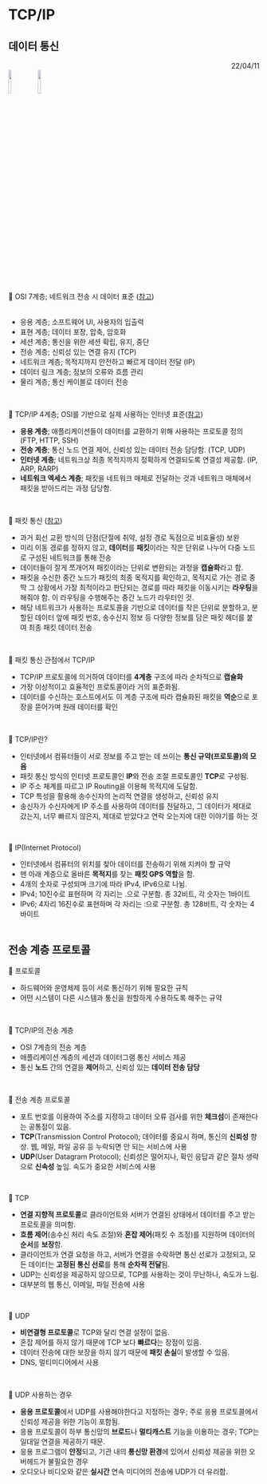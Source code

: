 # TCP/IP

## 데이터 통신
<div align=right>
22/04/11
</div>
<div>
<img src = "https://user-images.githubusercontent.com/87955005/163720408-4f638200-e790-4810-a536-63681d2fab4a.png" width="11%">
<img src = "https://user-images.githubusercontent.com/87955005/163721038-fe7654e1-5060-4ff3-a224-8a3123723e13.png" width="11%">
</div>

📎 OSI 7계층; 네트워크 전송 시 데이터 표준 ([참고](https://shlee0882.tistory.com/110))<br><br>

- 응용 계층; 소프트웨어 UI, 사용자의 입출력
- 표현 계층; 데이터 포장, 압축, 암호화<br>
- 세션 계층; 통신을 위한 세션 확립, 유지, 중단<br>
- 전송 계층; 신뢰성 있는 연결 유지 (TCP)<br>
- 네트워크 계층; 목적지까지 안전하고 빠르게 데이터 전달 (IP)<br>
- 데이터 링크 계층; 정보의 오류와 흐름 관리<br>
- 물리 계층; 통신 케이블로 데이터 전송<br>
<br>

📎 TCP/IP 4계층; OSI를 기반으로 실제 사용하는 인터넷 표준([참고](https://velog.io/@jehjong/%EA%B0%9C%EB%B0%9C%EC%9E%90-%EC%9D%B8%ED%84%B0%EB%B7%B0-TCPIP-4%EA%B3%84%EC%B8%B5))

- **응용 계층**; 애플리케이션들이 데이터를 교환하기 위해 사용하는 프로토콜 정의(FTP, HTTP, SSH)
- **전송 계층**; 통신 노드 연결 제어, 신뢰성 있는 데이터 전송 담당함. (TCP, UDP)
- **인터넷 계층**; 네트워크상 최종 목적지까지 정확하게 연결되도록 연결성 제공함. (IP, ARP, RARP)
- **네트워크 엑세스 계층**; 패킷을 네트워크 매체로 전달하는 것과 네트워크 매체에서 패킷을 받아드리는 과정 담당함.
<br>

📎 패킷 통신 ([참고](https://velog.io/@haero_kim/%EB%AC%BC-%ED%9D%90%EB%A5%B4%EB%93%AF-%EC%9D%BD%EC%96%B4%EB%B3%B4%EB%8A%94-TCPIP))

- 과거 회선 교환 방식의 단점(단절에 취약, 설정 경로 독점으로 비효율성) 보완
- 미리 이동 경로를 정하지 않고, **데이터**를 **패킷**이라는 작은 단위로 나누어 다중 노드로 구성된 네트워크를 통해 전송
- 데이터들이 잘게 쪼개어져 패킷이라는 단위로 변환되는 과정을 **캡슐화**라고 함.
- 패킷을 수신한 중간 노드가 패킷의 최종 목적지를 확인하고, 목적지로 가는 경로 중 딱 그 상황에서 가장 최적이라고 판단되는 경로를 따라 패킷을 이동시키는 **라우팅**을 해줘야 함. 이 라우팅을 수행해주는 중간 노드가 라우터인 것.
- 해당 네트워크가 사용하는 프로토콜을 기반으로 데이터를 작은 단위로 분할하고, 분할된 데이터 앞에 패킷 번호, 송수신지 정보 등 다양한 정보를 담은 패킷 헤더를 붙여 최종 패킷 데이터 전송
<br>

📎 패킷 통신 관점에서 TCP/IP

- TCP/IP 프로토콜에 의거하여 데이터를 **4계층** 구조에 따라 순차적으로 **캡슐화**
- 가장 이상적이고 효율적인 프로토콜이라 거의 표준화됨.
- 데이터를 수신하는 호스트에서도 이 계층 구조에 따라 캡슐화된 패킷을 **역순**으로 포장을 뜯어가며 원래 데이터를 확인
<br>

📎 TCP/IP란?

- 인터넷에서 컴퓨터들이 서로 정보를 주고 받는 데 쓰이는 **통신 규약(프로토콜)의 모음**
- 패킷 통신 방식의 인터넷 프로토콜인 **IP**와 전송 조절 프로토콜인 **TCP**로 구성됨.
- IP 주소 체계를 따르고 IP Routing을 이용해 목적지에 도달함.
- TCP 특성을 활용해 송수신자의 논리적 연결을 생성하고, 신뢰성 유지
- 송신자가 수신자에게 IP 주소를 사용하여 데이터를 전달하고, 그 데이터가 제대로 갔는지, 너무 빠르지 않은지, 제대로 받았다고 연락 오는지에 대한 이야기를 하는 것
<br>

📎 IP(Internet Protocol)

- 인터넷에서 컴퓨터의 위치를 찾아 데이터를 전송하기 위해 지켜야 할 규약
- 맨 아래 계층으로 올바른 **목적지**를 찾는 **패킷 GPS 역할**을 함.
- 4개의 숫자로 구성되며 크기에 따라 IPv4, IPv6으로 나뉨.
- IPv4; 10진수로 표현하며 각 자리는 .으로 구분함. 총 32비트, 각 숫자는 1바이트
- IPv6; 4자리 16진수로 표현하며 각 자리는 :으로 구분함. 총 128비트, 각 숫자는 4바이트
<br><br>

## 전송 계층 프로토콜

📎 프로토콜

- 하드웨어와 운영체제 등이 서로 통신하기 위해 필요한 규칙
- 어떤 시스템이 다른 시스템과 통신을 원할하게 수용하도록 해주는 규약
<br>

📎 TCP/IP의 전송 계층

- OSI 7계층의 전송 계층
- 애플리케이션 계층의 세션과 데이터그램 통신 서비스 제공
- 통신 **노드** 간의 연결을 **제어**하고, 신뢰성 있는 **데이터 전송 담당**
<br>

📎 전송 계층 프로토콜

- 포트 번호를 이용하여 주소를 지정하고 데이터 오류 검사를 위한 **체크섬**이 존재한다는 공통점이 있음.
- **TCP**(Transmission Control Protocol); 데이터를 중요시 하며, 통신의 **신뢰성** 향상. 웹, 메일, 파일 공유 등 누락되면 안 되는 서비스에 사용
- **UDP**(User Datagram Protocol); 신뢰성은 떨어지나, 확인 응답과 같은 절차 생략으로 **신속성** 높임. 속도가 중요한 서비스에 사용
<br>

📎 TCP

- **연결 지향적 프로토콜**로 클라이언트와 서버가 연결된 상태에서 데이터를 주고 받는 프로토콜을 의미함.
- **흐름 제어**(송수신 처리 속도 조절)와 **혼잡 제어**(패킷 수 조정)를 지원하며 데이터의 **순서**를 **보장**함.
- 클라이언트가 연결 요청을 하고, 서버가 연결을 수락하면 통신 선로가 고정되고, 모든 데이터는 **고정된 통신 선로**를 통해 **순차적 전달**됨.
- UDP는 신뢰성을 제공하지 않으므로, TCP를 사용하는 것이 무난하나, 속도가 느림.
- 대부분의 웹 통신, 이메일, 파일 전송에 사용
<br>

📎 UDP

- **비연결형 프로토콜**로 TCP와 달리 연결 설정이 없음.
- 혼잡 제어를 하지 않기 때문에 TCP 보다 **빠르다**는 장점이 있음.
- 데이터 전송에 대한 보장을 하지 않기 때문에 **패킷 손실**이 발생할 수 있음.
- DNS, 멀티미디어에서 사용
<br>

📎 UDP 사용하는 경우

- **응용 프로토콜**에서 UDP를 사용해야한다고 지정하는 경우; 주로 응용 프로토콜에서 신뢰성 제공을 위한 기능이 포함됨.
- 응용 프로토콜이 하부 통신망의 **브로드**나 **멀티캐스트** 기능을 이용하는 경우; TCP는 일대일 연결을 제공하기 때문.
- 응용 프로그램이 **안정**되고, 기관 내의 **통신망 환경**에 있어서 신뢰성 제공을 위한 오버헤드가 불필요한 경우
- 오디오나 비디오와 같은 **실시간** 연속 미디어의 전송에 UDP가 더 유리함.
<br>
